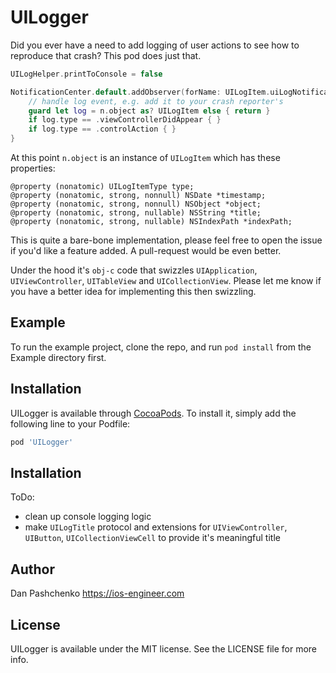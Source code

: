 # UILogger

Did you ever have a need to add logging of user actions to see how to reproduce that crash? This pod does just that.

```swift
UILogHelper.printToConsole = false

NotificationCenter.default.addObserver(forName: UILogItem.uiLogNotification, object: nil, queue: nil) { n in
    // handle log event, e.g. add it to your crash reporter's
    guard let log = n.object as? UILogItem else { return }
    if log.type == .viewControllerDidAppear { }
    if log.type == .controlAction { }
}
```

At this point `n.object` is an instance of `UILogItem` which has these properties:
```obj-c
@property (nonatomic) UILogItemType type;
@property (nonatomic, strong, nonnull) NSDate *timestamp;
@property (nonatomic, strong, nonnull) NSObject *object;
@property (nonatomic, strong, nullable) NSString *title;
@property (nonatomic, strong, nullable) NSIndexPath *indexPath;
```

This is quite a bare-bone implementation, please feel free to open the issue if you'd like a feature added. A pull-request would be even better.

Under the hood it's `obj-c` code that swizzles `UIApplication`, `UIViewController`, `UITableView` and `UICollectionView`.
Please let me know if you have a better idea for implementing this then swizzling.

## Example

To run the example project, clone the repo, and run  `pod install`  from the Example directory first.

## Installation

UILogger is available through [CocoaPods](http://cocoapods.org). To install
it, simply add the following line to your Podfile:

```ruby
pod 'UILogger'
```

## Installation

ToDo:
- clean up console logging logic
- make `UILogTitle` protocol and extensions for `UIViewController`, `UIButton`, `UICollectionViewCell` to provide it's meaningful title

## Author

Dan Pashchenko https://ios-engineer.com

## License

UILogger is available under the MIT license. See the LICENSE file for more info.
